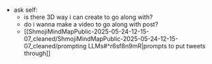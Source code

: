   * ask self:
    * is there 3D way i can create to go along with?
    * do i wanna make a video to go along with post?
    * [[ShmojiMindMapPublic-2025-05-24-12-15-07_cleaned/ShmojiMindMapPublic-2025-05-24-12-15-07_cleaned/prompting LLMs#^r6sf8n9mR|prompts to put tweets through]]

